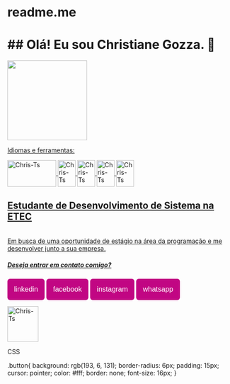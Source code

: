 # readme.me

<html>




<h1>##  Olá! Eu sou Christiane Gozza. 🌻</h1>  

<a href="https://github.com/chritianegozza">
  <img height = "180em" src = "https://avatars.githubusercontent.com/u/72118415?v=4" />
  
<div>


 Idiomas e ferramentas:
<div style = "display: inline_block"> 
    
  <img align = "center" alt = "Chris-Ts" height = "60" width = "110" src = "https://encrypted-tbn0.gstatic.com/images?q=tbn:ANd9GcREUag2sa9uOUBMB5fwiatrBxJm6G-mw4M6mg&usqp=CAU">
  
  <img align = "center" alt = "Chris-Ts" height = "60" width = "40" src = "https://avatars.githubusercontent.com/u/2918581?s=200&v=4">
  <img align = "center" alt = "Chris-Ts" height = "60" width = "40" src = "http://s2.glbimg.com/5Tu8pNzk2Y-Ce3mr31dsTnYnxQY=/695x0/s.glbimg.com/po/tt2/f/original/2016/05/18/java-logo-02.jpg">
  <img align = "center" alt = "Chris-Ts" height = "60" width = "40" src = "http://www.hti.com.br/images/mysql/mysql-logo.png">
  
   <img align = "center" alt = "Chris-Ts" height = "60" width = "40" src = "https://upload.wikimedia.org/wikipedia/commons/thumb/2/27/PHP-logo.svg/1200px-PHP-logo.svg.png">
        
  <p><h2>Estudante de Desenvolvimento de Sistema na ETEC</h2></p>

  <br>Em busca de uma oportunidade de estágio na área da programação e me desenvolver 
  junto a sua empresa.<br>
  <h5>Deseja entrar em contato comigo?</h5>
  
 
<a href="https://www.linkedin.com/in/christiane-gozza-0b7b0089/"><button style="background: rgb(193, 6, 131); border-radius: 6px; padding: 15px; cursor: pointer; color: #fff; border: none; font-size: 16px;">linkedin</button></a>
<a href="https://www.facebook.com/christiane.moon"><button style="background: rgb(193, 6, 131); border-radius: 6px; padding: 15px; cursor: pointer; color: #fff; border: none; font-size: 16px;">facebook</button></a>
<a href="https://www.instagram.com/annemoom/"><button style="background: rgb(193, 6, 131); border-radius: 6px; padding: 15px; cursor: pointer; color: #fff; border: none; font-size: 16px;">instagram</button></a>
<a href="https://web.whatsapp.com/"><button style="background: rgb(193, 6, 131); border-radius: 6px; padding: 15px; cursor: pointer; color: #fff; border: none; font-size: 16px;">whatsapp</button></a><br>

 <p><img align = "center" alt = "Chris-Ts" height = "80" width = "70" src = "https://media.tenor.com/images/d139e96072bae377be522258f7128881/tenor.gif"></p>
  

</div>

</html>


CSS

.button{
  background: rgb(193, 6, 131);
  border-radius: 6px;
  padding: 15px; 
  cursor: pointer; 
  color: #fff; 
  border: none;
  font-size: 16px;
}
